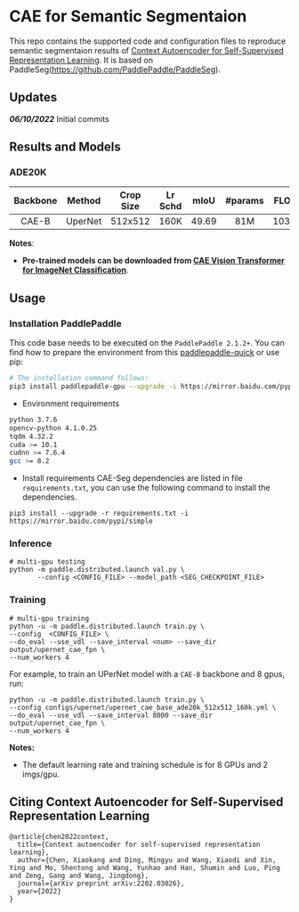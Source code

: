 # CAE for Semantic Segmentaion

This repo contains the supported code and configuration files to reproduce semantic segmentaion results of [Context Autoencoder for Self-Supervised Representation Learning](https://arxiv.org/pdf/2202.03026.pdf). 
It is based on PaddleSeg(https://github.com/PaddlePaddle/PaddleSeg).


## Updates
***06/10/2022*** Initial commits


## Results and Models
### ADE20K
| Backbone | Method | Crop Size | Lr Schd | mIoU | #params | FLOPs | config | log | model |
| :---: | :---: | :---: | :---: | :---: | :---: | :---: | :---: | :---: | :---: |
| CAE-B | UperNet | 512x512 | 160K | 49.69 | 81M | 1038G | [config]() | [github]()/[baidu]() | [github]()/[baidu]() |


**Notes**: 
- **Pre-trained models can be downloaded from [ CAE Vision Transformer for ImageNet Classification](https://github.com/)**.


## Usage

### Installation PaddlePaddle

This code base needs to be executed on the `PaddlePaddle 2.1.2+`. You can find how to prepare the environment from this [paddlepaddle-quick](https://www.paddlepaddle.org.cn/install/quick) or use pip:

```bash
# The installation command follows:
pip3 install paddlepaddle-gpu --upgrade -i https://mirror.baidu.com/pypi/simple
```

* Environment requirements
```bash
python 3.7.6
opencv-python 4.1.0.25
tqdm 4.32.2
cuda >= 10.1
cudnn >= 7.6.4
gcc >= 8.2
```

* Install requirements
CAE-Seg dependencies are listed in file `requirements.txt`, you can use the following command to install the dependencies.
```
pip3 install --upgrade -r requirements.txt -i https://mirror.baidu.com/pypi/simple
```


### Inference
```
# multi-gpu testing
python -m paddle.distributed.launch val.py \
       --config <CONFIG_FILE> --model_path <SEG_CHECKPOINT_FILE>
```

### Training

```
# multi-gpu training
python -u -m paddle.distributed.launch train.py \
--config  <CONFIG_FILE> \
--do_eval --use_vdl --save_interval <num> --save_dir output/upernet_cae_fpn \
--num_workers 4
```
For example, to train an UPerNet model with a `CAE-B` backbone and 8 gpus, run:

```
python -u -m paddle.distributed.launch train.py \
--config configs/upernet/upernet_cae_base_ade20k_512x512_160k.yml \
--do_eval --use_vdl --save_interval 8000 --save_dir output/upernet_cae_fpn \
--num_workers 4
```

**Notes:** 
- The default learning rate and training schedule is for 8 GPUs and 2 imgs/gpu.


## Citing Context Autoencoder for Self-Supervised Representation Learning
```
@article{chen2022context,
  title={Context autoencoder for self-supervised representation learning},
  author={Chen, Xiaokang and Ding, Mingyu and Wang, Xiaodi and Xin, Ying and Mo, Shentong and Wang, Yunhao and Han, Shumin and Luo, Ping and Zeng, Gang and Wang, Jingdong},
  journal={arXiv preprint arXiv:2202.03026},
  year={2022}
}
```
